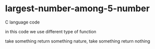 # largest-number-among-5-number
C language code


in this code we use different type of function

take something return something nature,
take something return nothing
